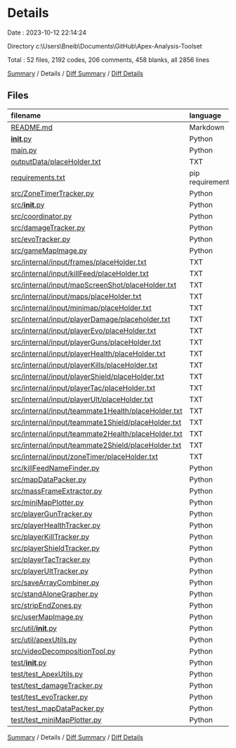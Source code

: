 # Details

Date : 2023-10-12 22:14:24

Directory c:\\Users\\Bneib\\Documents\\GitHub\\Apex-Analysis-Toolset

Total : 52 files,  2192 codes, 206 comments, 458 blanks, all 2856 lines

[Summary](results.md) / Details / [Diff Summary](diff.md) / [Diff Details](diff-details.md)

## Files
| filename | language | code | comment | blank | total |
| :--- | :--- | ---: | ---: | ---: | ---: |
| [README.md](/README.md) | Markdown | 2 | 0 | 1 | 3 |
| [__init__.py](/__init__.py) | Python | 0 | 0 | 1 | 1 |
| [main.py](/main.py) | Python | 0 | 0 | 1 | 1 |
| [outputData/placeHolder.txt](/outputData/placeHolder.txt) | TXT | 0 | 0 | 1 | 1 |
| [requirements.txt](/requirements.txt) | pip requirements | 69 | 0 | 1 | 70 |
| [src/ZoneTimerTracker.py](/src/ZoneTimerTracker.py) | Python | 87 | 18 | 16 | 121 |
| [src/__init__.py](/src/__init__.py) | Python | 0 | 0 | 1 | 1 |
| [src/coordinator.py](/src/coordinator.py) | Python | 126 | 4 | 24 | 154 |
| [src/damageTracker.py](/src/damageTracker.py) | Python | 118 | 8 | 23 | 149 |
| [src/evoTracker.py](/src/evoTracker.py) | Python | 90 | 1 | 17 | 108 |
| [src/gameMapImage.py](/src/gameMapImage.py) | Python | 25 | 0 | 11 | 36 |
| [src/internal/input/frames/placeHolder.txt](/src/internal/input/frames/placeHolder.txt) | TXT | 0 | 0 | 1 | 1 |
| [src/internal/input/killFeed/placeHolder.txt](/src/internal/input/killFeed/placeHolder.txt) | TXT | 0 | 0 | 1 | 1 |
| [src/internal/input/mapScreenShot/placeHolder.txt](/src/internal/input/mapScreenShot/placeHolder.txt) | TXT | 0 | 0 | 1 | 1 |
| [src/internal/input/maps/placeHolder.txt](/src/internal/input/maps/placeHolder.txt) | TXT | 0 | 0 | 1 | 1 |
| [src/internal/input/minimap/placeHolder.txt](/src/internal/input/minimap/placeHolder.txt) | TXT | 0 | 0 | 1 | 1 |
| [src/internal/input/playerDamage/placeholder.txt](/src/internal/input/playerDamage/placeholder.txt) | TXT | 0 | 0 | 1 | 1 |
| [src/internal/input/playerEvo/placeHolder.txt](/src/internal/input/playerEvo/placeHolder.txt) | TXT | 0 | 0 | 1 | 1 |
| [src/internal/input/playerGuns/placeHolder.txt](/src/internal/input/playerGuns/placeHolder.txt) | TXT | 0 | 0 | 1 | 1 |
| [src/internal/input/playerHealth/placeHolder.txt](/src/internal/input/playerHealth/placeHolder.txt) | TXT | 0 | 0 | 1 | 1 |
| [src/internal/input/playerKills/placeHolder.txt](/src/internal/input/playerKills/placeHolder.txt) | TXT | 0 | 0 | 1 | 1 |
| [src/internal/input/playerShield/placeHolder.txt](/src/internal/input/playerShield/placeHolder.txt) | TXT | 0 | 0 | 1 | 1 |
| [src/internal/input/playerTac/placeHolder.txt](/src/internal/input/playerTac/placeHolder.txt) | TXT | 0 | 0 | 1 | 1 |
| [src/internal/input/playerUlt/placeHolder.txt](/src/internal/input/playerUlt/placeHolder.txt) | TXT | 0 | 0 | 1 | 1 |
| [src/internal/input/teammate1Health/placeHolder.txt](/src/internal/input/teammate1Health/placeHolder.txt) | TXT | 0 | 0 | 1 | 1 |
| [src/internal/input/teammate1Shield/placeHolder.txt](/src/internal/input/teammate1Shield/placeHolder.txt) | TXT | 0 | 0 | 1 | 1 |
| [src/internal/input/teammate2Health/placeHolder.txt](/src/internal/input/teammate2Health/placeHolder.txt) | TXT | 0 | 0 | 1 | 1 |
| [src/internal/input/teammate2Shield/placeHolder.txt](/src/internal/input/teammate2Shield/placeHolder.txt) | TXT | 0 | 0 | 1 | 1 |
| [src/internal/input/zoneTimer/placeHolder.txt](/src/internal/input/zoneTimer/placeHolder.txt) | TXT | 0 | 0 | 1 | 1 |
| [src/killFeedNameFinder.py](/src/killFeedNameFinder.py) | Python | 154 | 18 | 15 | 187 |
| [src/mapDataPacker.py](/src/mapDataPacker.py) | Python | 40 | 1 | 14 | 55 |
| [src/massFrameExtractor.py](/src/massFrameExtractor.py) | Python | 20 | 1 | 0 | 21 |
| [src/miniMapPlotter.py](/src/miniMapPlotter.py) | Python | 200 | 29 | 20 | 249 |
| [src/playerGunTracker.py](/src/playerGunTracker.py) | Python | 107 | 9 | 22 | 138 |
| [src/playerHealthTracker.py](/src/playerHealthTracker.py) | Python | 97 | 14 | 29 | 140 |
| [src/playerKillTracker.py](/src/playerKillTracker.py) | Python | 109 | 6 | 23 | 138 |
| [src/playerShieldTracker.py](/src/playerShieldTracker.py) | Python | 95 | 10 | 25 | 130 |
| [src/playerTacTracker.py](/src/playerTacTracker.py) | Python | 90 | 8 | 17 | 115 |
| [src/playerUltTracker.py](/src/playerUltTracker.py) | Python | 80 | 9 | 16 | 105 |
| [src/saveArrayCombiner.py](/src/saveArrayCombiner.py) | Python | 28 | 0 | 10 | 38 |
| [src/standAloneGrapher.py](/src/standAloneGrapher.py) | Python | 81 | 13 | 16 | 110 |
| [src/stripEndZones.py](/src/stripEndZones.py) | Python | 26 | 1 | 7 | 34 |
| [src/userMapImage.py](/src/userMapImage.py) | Python | 79 | 21 | 20 | 120 |
| [src/util/__init__.py](/src/util/__init__.py) | Python | 0 | 0 | 1 | 1 |
| [src/util/apexUtils.py](/src/util/apexUtils.py) | Python | 200 | 19 | 28 | 247 |
| [src/videoDecompositionTool.py](/src/videoDecompositionTool.py) | Python | 87 | 6 | 11 | 104 |
| [test/__init__.py](/test/__init__.py) | Python | 0 | 0 | 1 | 1 |
| [test/test_ApexUtils.py](/test/test_ApexUtils.py) | Python | 60 | 2 | 19 | 81 |
| [test/test_damageTracker.py](/test/test_damageTracker.py) | Python | 22 | 1 | 11 | 34 |
| [test/test_evoTracker.py](/test/test_evoTracker.py) | Python | 62 | 1 | 24 | 87 |
| [test/test_mapDataPacker.py](/test/test_mapDataPacker.py) | Python | 26 | 5 | 7 | 38 |
| [test/test_miniMapPlotter.py](/test/test_miniMapPlotter.py) | Python | 12 | 1 | 7 | 20 |

[Summary](results.md) / Details / [Diff Summary](diff.md) / [Diff Details](diff-details.md)
